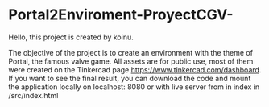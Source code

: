 # Portal2Enviroment-ProyectCGV-

Hello, this project is created by koinu. 

The objective of the project is to create an environment with the theme of Portal, the famous valve game. 
All assets are for public use, most of them were created on the Tinkercad page https://www.tinkercad.com/dashboard. 
If you want to see the final result, you can download the code and mount the application locally on localhost: 8080 or 
with live server from in index in /src/index.html 
